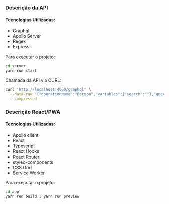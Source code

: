 ### Descrição da API 

#### Tecnologias Utilizadas:
- Graphql 
- Apollo Server
- Regex
- Express

Para executar o projeto:
```bash
cd server
yarn run start
```

Chamada da API via CURL:
```bash
curl 'http://localhost:4000/graphql' \
  --data-raw '{"operationName":"Person","variables":{"search":""},"query":"query Person($search: String) {\n  list(search: $search) {\n    _id\n    name\n    age\n    eyeColor\n    company\n    email\n    friends {\n      _id\n      name\n      age\n      eyeColor\n      company\n      email\n      __typename\n    }\n    __typename\n  }\n}"}' \
  --compressed
```

### Descrição React/PWA

#### Tecnologias Utilizadas:
- Apollo client
- React
- Typescript
- React Hooks
- React Router
- styled-components
- CSS Grid
- Service Worker

Para executar o projeto:
```bash
cd app
yarn run build ; yarn run preview
```
